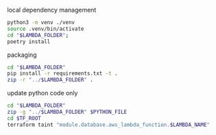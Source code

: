 local dependency management

```sh
python3 -m venv ./venv
source .venv/bin/activate
cd "$LAMBDA_FOLDER";
poetry install
```

packaging

```sh
cd "$LAMBDA_FOLDER"
pip install -r requirements.txt -t .
zip -r "../$LAMBDA_FOLDER" .
```

update python code only
```sh
cd "$LAMBDA_FOLDER"
zip -g "../$LAMBDA_FOLDER" $PYTHON_FILE
cd $TF_ROOT
terraform taint "module.database.aws_lambda_function.$LAMBDA_NAME"
```
